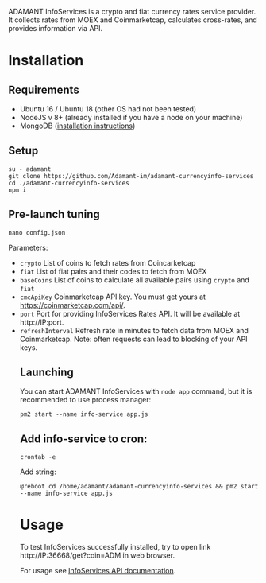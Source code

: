 ADAMANT InfoServices is a crypto and fiat currency rates service provider. It collects rates from MOEX and Coinmarketcap, calculates cross-rates, and provides information via API.

# Installation
## Requirements
* Ubuntu 16 / Ubuntu 18 (other OS had not been tested)
* NodeJS v 8+ (already installed if you have a node on your machine)
* MongoDB ([installation instructions](https://docs.mongodb.com/manual/tutorial/install-mongodb-on-ubuntu/))

## Setup
```
su - adamant
git clone https://github.com/Adamant-im/adamant-currencyinfo-services
cd ./adamant-currencyinfo-services
npm i
```

## Pre-launch tuning
```
nano config.json
```

Parameters:
* `crypto` <array> List of coins to fetch rates from Coincarketcap
* `fiat` <object> List of fiat pairs and their codes to fetch from MOEX
* `baseCoins` <array> List of coins to calculate all available pairs using `crypto` and `fiat`
* `cmcApiKey` <string> Coinmarketcap API key. You must get yours at https://coinmarketcap.com/api/.
* `port` <number> Port for providing InfoServices Rates API. It will be available at http://IP:port.
* `refreshInterval` <number> Refresh rate in minutes to fetch data from MOEX and Coinmarketcap. Note: often requests can lead to blocking of your API keys.
  
## Launching
You can start ADAMANT InfoServices with `node app` command, but it is recommended to use process manager:
```
pm2 start --name info-service app.js 
```

## Add info-service to cron:
```
crontab -e
```

Add string:
```
@reboot cd /home/adamant/adamant-currencyinfo-services && pm2 start --name info-service app.js
```

# Usage

To test InfoServices successfully installed, try to open link
http://IP:36668/get?coin=ADM in web browser.

For usage see [InfoServices API documentation](https://github.com/Adamant-im/adamant-currencyinfo-services/wiki/InfoServices-API-documentation).
